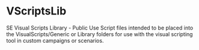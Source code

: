 # VScriptsLib
SE Visual Scripts Library - Public Use
Script files intended to be placed into the VisualScripts/Generic or Library folders for use with the visual scripting tool in custom campaigns or scenarios.
